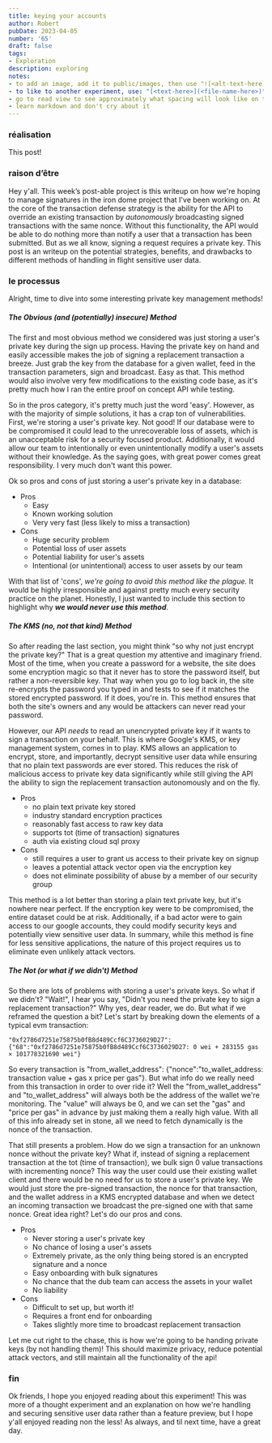 ```yaml
---
title: keying your accounts
author: Robert
pubDate: 2023-04-05
number: '65'
draft: false
tags:
- Exploration
description: exploring
notes:
- to add an image, add it to public/images, then use "![<alt-text-here](../../../public/images/image-name-here>.png)"
- to like to another experiment, use: "[<text-here>](<file-name-here>)"
- go to read view to see approximately what spacing will look like on the actual site
- learn markdown and don't cry about it
---
```


### réalisation
This post!

### raison d’être
Hey y'all. This week’s post-able project is this writeup on how we're hoping to manage signatures in the iron dome project that I've been working on. At the core of the transaction defense strategy is the ability for the API to override an existing transaction by _autonomously_ broadcasting signed transactions with the same nonce. Without this functionality, the API would be able to do nothing more than notify a user that a transaction has been submitted. But as we all know, signing a request requires a private key. This post is an writeup on the potential strategies, benefits, and drawbacks to different methods of handling in flight sensitive user data.

### le processus
Alright, time to dive into some interesting private key management methods! 

##### The Obvious (and (potentially) insecure) Method
The first and most obvious method we considered was just storing a user's private key during the sign up process. Having the private key on hand and easily accessible makes the job of signing a replacement transaction a breeze. Just grab the key from the database for a given wallet, feed in the transaction parameters, sign and broadcast. Easy as that. This method would also involve very few modifications to the existing code base,  as it's pretty much how I ran the entire proof on concept API while testing. 

So in the pros category, it's pretty much just the word 'easy'. However, as with the majority of simple solutions, it has a crap ton of vulnerabilities. First, we're storing a user's private key. Not good! If our database were to be compromised it could lead to the unrecoverable loss of assets, which is an unacceptable risk for a security focused product. Additionally, it would allow our team to intentionally or even unintentionally modify a user's assets without their knowledge.  As the saying goes, with great power comes great responsibility. I very much don't want this power.

Ok so pros and cons of just storing a user's private key in a database:
- Pros
	-  Easy
	-  Known working solution
	-  Very very fast (less likely to miss a transaction)
- Cons
	-  Huge security problem
	-  Potential loss of user assets
	-  Potential liability for user's assets
	-  Intentional (or unintentional) access to user assets by our team

With that list of 'cons', _we're going to avoid this method like the plague._ It would be highly irresponsible and against pretty much every security practice on the planet. Honestly, I just wanted to include this section to highlight why ***we would never use this method***.

##### The KMS (no, not that kind) Method
So after reading the last section, you might think "so why not just encrypt the private key?" That is a great question my attentive and imaginary friend. Most of the time, when you create a password for a website, the site does some encryption magic so that it never has to store the password itself, but rather a non-reversible key. That way when you go to log back in, the site re-encrypts the password you typed in and tests to see if it matches the stored encrypted password. If it does, you're in. This method ensures that both the site's owners and any would be attackers can never read your password.

However, our API *needs*  to read an unencrypted private key if it wants to sign a transaction on your behalf. This is where Google's KMS, or key management system, comes in to play. KMS allows an application to encrypt, store, and importantly, decrypt sensitive user data while ensuring that no plain text passwords are ever stored. This reduces the risk of malicious access to private key data significantly while still giving the API the ability to sign the replacement transaction autonomously and on the fly.

-  Pros
	-  no plain text private key stored
	-  industry standard encryption practices
	-  reasonably fast access to raw key data
	-  supports tot (time of transaction) signatures
	-  auth via existing cloud sql proxy
-  Cons
	-  still requires a user to grant us access to their private key on signup
	-  leaves a potential attack vector open via the encryption key
	-  does not eliminate possibility of abuse by a member of our security group

This method is a lot better than storing a plain text private key, but it's nowhere near perfect. If the encryption key were to be compromised, the entire dataset could be at risk. Additionally, if a bad actor were to gain access to our google accounts, they could modify security keys and potentially view sensitive user data. In summary, while this method is fine for less sensitive applications, the nature of this project requires us to eliminate even unlikely attack vectors.  

##### The Not (or what if we didn't) Method
So there are lots of problems with storing a user's private keys. So what if we didn't? "Wait!", I hear you say, "Didn't you need the private key to sign a replacement transaction?" Why yes, dear reader, we do. But what if we reframed the question a bit? Let's start by breaking down the elements of a typical evm transaction:

```
"0xf2786d7251e75875b0fB8d489Ccf6C3736029D27":{"68":"0xf2786d7251e75875b0fB8d489Ccf6C3736029D27: 0 wei + 283155 gas × 101778321690 wei"}
```

So every transaction is "from_wallet_address": {"nonce":"to_wallet_address: transaction value + gas x price per gas"}. But what info do we really need from this transaction in order to over ride it? Well the "from_wallet_address" and "to_wallet_address" will always both be the address of the wallet we're monitoring. The "value" will always be 0, and we can set the "gas" and "price per gas" in advance by just making them a really high value. With all of this info already set in stone, all we need to fetch dynamically is the nonce of the transaction.

That still presents a problem. How do we sign a transaction for an unknown nonce without the private key? What if, instead of  signing a replacement transaction at the tot (time of transaction), we bulk sign 0 value transactions with incrementing nonce? This way the user could use their existing wallet client and there would be no need for us to store a user's private key. We would just store the pre-signed transaction, the nonce for that transaction, and the wallet address in a KMS encrypted database and when we detect an incoming transaction we broadcast the pre-signed one with that same nonce. Great idea right? Let's do our pros and cons.
-  Pros
	-  Never storing a user's private key
	-  No chance of losing a user's assets
	-  Extremely private, as the only thing being stored is an encrypted signature and a nonce
	-  Easy onboarding with bulk signatures
	-  No chance that the dub team can access the assets in your wallet
	-  No liability
-  Cons
	-  Difficult to set up, but worth it!
	-  Requires a front end for onboarding
	-  Takes slightly more time to broadcast replacement transaction

Let me cut right to the chase, this is how we're going to be handing private keys (by not handling them)! This should maximize privacy, reduce potential attack vectors, and still maintain all the functionality of the api!

### fin
Ok friends, I hope you enjoyed reading about this experiment! This was more of a thought experiment and an explanation on how we're handling and securing sensitive user data rather than a feature preview, but I hope y'all enjoyed reading non the less! As always, and til next time, have a great day.